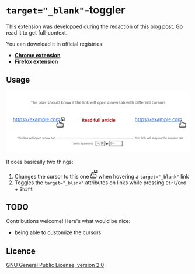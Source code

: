 # `target="_blank"`-toggler

This extension was developped during the redaction of this [blog post](https://augustin-riedinger.fr/en/resources/thoughts-on-target-blank/). Go read it to get full-context.

You can download it in official registries:

- **[Chrome extension](https://chrome.google.com/webstore/detail/targetblank-toggler/emjjmkkcdllendgbldliiphlbpnomnjk)**
- **[Firefox extension](https://addons.mozilla.org/firefox/addon/target-_blank-toggler/)**

## Usage

![How it works](/schema.png)

It does basically two things:

1. Changes the cursor to this one ![External link cursor](/images/cursor-ext.png) when hovering a `target="_blank"` link
2. Toggles the `target="_blank"` attributes on links while pressing `Ctrl`/`Cmd` + `Shift`

## TODO

Contributions welcome! Here's what would be nice:

- being able to customize the cursors

## Licence

[GNU General Public License, version 2.0](http://www.gnu.org/licenses/gpl-2.0.html)
